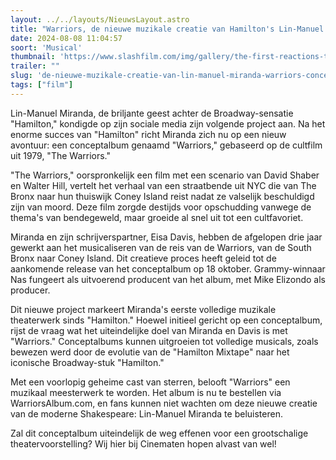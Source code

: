 ```yaml
---
layout: ../../layouts/NieuwsLayout.astro
title: "Warriors, de nieuwe muzikale creatie van Hamilton's Lin-Manuel Miranda komt er aan"
date: 2024-08-08 11:04:57
soort: 'Musical'
thumbnail: 'https://www.slashfilm.com/img/gallery/the-first-reactions-to-eli-roths-borderlands-movie-are-all-saying-the-same-thing/intro-1723046933.jpg'
trailer: ""
slug: 'de-nieuwe-muzikale-creatie-van-lin-manuel-miranda-warriors-conceptalbum'
tags: ["film"]
---
```


Lin-Manuel Miranda, de briljante geest achter de Broadway-sensatie "Hamilton," kondigde op zijn sociale media zijn volgende project aan. Na het enorme succes van "Hamilton" richt Miranda zich nu op een nieuw avontuur: een conceptalbum genaamd "Warriors," gebaseerd op de cultfilm uit 1979, "The Warriors."

"The Warriors," oorspronkelijk een film met een scenario van David Shaber en Walter Hill, vertelt het verhaal van een straatbende uit NYC die van The Bronx naar hun thuiswijk Coney Island reist nadat ze valselijk beschuldigd zijn van moord. Deze film zorgde destijds voor opschudding vanwege de thema's van bendegeweld, maar groeide al snel uit tot een cultfavoriet.

Miranda en zijn schrijverspartner, Eisa Davis, hebben de afgelopen drie jaar gewerkt aan het musicaliseren van de reis van de Warriors, van de South Bronx naar Coney Island. Dit creatieve proces heeft geleid tot de aankomende release van het conceptalbum op 18 oktober. Grammy-winnaar Nas fungeert als uitvoerend producent van het album, met Mike Elizondo als producer.

Dit nieuwe project markeert Miranda's eerste volledige muzikale theaterwerk sinds "Hamilton." Hoewel initieel gericht op een conceptalbum, rijst de vraag wat het uiteindelijke doel van Miranda en Davis is met "Warriors." Conceptalbums kunnen uitgroeien tot volledige musicals, zoals bewezen werd door de evolutie van de "Hamilton Mixtape" naar het iconische Broadway-stuk "Hamilton." 

Met een voorlopig geheime cast van sterren, belooft "Warriors" een muzikaal meesterwerk te worden. Het album is nu te bestellen via WarriorsAlbum.com, en fans kunnen niet wachten om deze nieuwe creatie van de moderne Shakespeare: Lin-Manuel Miranda te beluisteren.

Zal dit conceptalbum uiteindelijk de weg effenen voor een grootschalige theatervoorstelling? Wij hier bij Cinematen hopen alvast van wel!